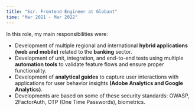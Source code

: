 ```yaml
---
title: "Ssr. Frontend Engineer at Globant"
time: "Mar 2021 - Mar 2022"
---
```

In this role, my main responsibilities were:
* Development of multiple regional and international **hybrid applications (web and mobile)** related to the **banking** sector.
* Development of unit, integration, and end-to-end tests using multiple **automation tools** to validate feature flows and ensure proper functionality.
* Development of **analytical guides** to capture user interactions with applications for user behavior insights **(Adobe Analytics and Google Analytics)**.
* Developments are based on some of these security standards: OWASP, 2FactorAuth, OTP (One Time Passwords), biometrics.

